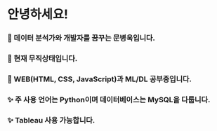 # 안녕하세요!


### 👋 데이터 분석가와 개발자를 꿈꾸는 문병욱입니다.
### 🔭 현재 무직상태입니다.
### 🌱 WEB(HTML, CSS, JavaScript)과 ML/DL 공부중입니다.
### ✨ 주 사용 언어는 Python이며 데이터베이스는 MySQL을 다룹니다.
### ✨ Tableau 사용 가능합니다.



<!--
**korea539/korea539** is a ✨ _special_ ✨ repository because its `README.md` (this file) appears on your GitHub profile.

Here are some ideas to get you started:

- 🔭 I’m currently working on ...
- 🌱 I’m currently learning ...
- 👯 I’m looking to collaborate on ...
- 🤔 I’m looking for help with ...
- 💬 Ask me about ...
- 📫 How to reach me: ...
- 😄 Pronouns: ...
- ⚡ Fun fact: ...
-->
